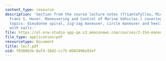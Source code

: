 ```yaml
---
content_type: resource
description: 'Section from the course lecture notes (Triantafyllou, Michael S., and
  Franz S. Hover. Maneuvering and Control of Marine Vehicles.) covering the following
  topics: dieudonne spiral, zig-zag maneuver, circle maneuver and heeling in submarines
  with sails.'
file: https://ol-ocw-studio-app-qa.s3.amazonaws.com/courses/2-154-maneuvering-and-control-of-surface-and-underwater-vehicles-13-49-fall-2004/f0388b3e8af418d2cc750882096e93ef_lec7.pdf
file_type: application/pdf
resourcetype: Document
title: lec7.pdf
uid: f0388b3e-8af4-18d2-cc75-0882096e93ef
---
```

